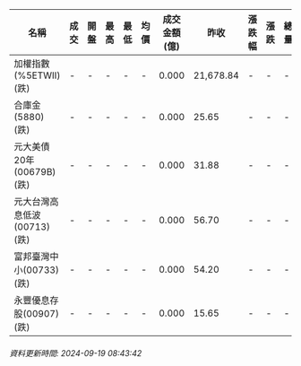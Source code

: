 | 名稱 | 成交 | 開盤 | 最高 | 最低 | 均價 | 成交金額(億) | 昨收 | 漲跌幅 | 漲跌 | 總量 | 昨量 | 振幅 |
| -------- | -------- | -------- | -------- |-------- | -------- | -------- |-------- |-------- |-------- | -------- | -------- |-------- |
|加權指數(%5ETWII) (跌)|-|-|-|-|-|0.000|21,678.84|-|-|-|-|0.00%|
|合庫金(5880) (跌)|-|-|-|-|-|0.000|25.65|-|-|-|-|0.00%|
|元大美債20年(00679B) (跌)|-|-|-|-|-|0.000|31.88|-|-|-|-|0.00%|
|元大台灣高息低波(00713) (跌)|-|-|-|-|-|0.000|56.70|-|-|-|-|0.00%|
|富邦臺灣中小(00733) (跌)|-|-|-|-|-|0.000|54.20|-|-|-|-|0.00%|
|永豐優息存股(00907) (跌)|-|-|-|-|-|0.000|15.65|-|-|-|-|0.00%|
###### 資料更新時間: 2024-09-19 08:43:42
